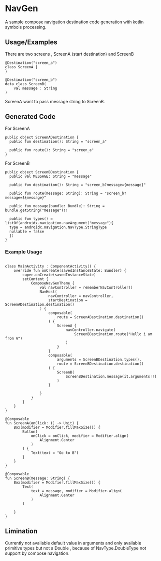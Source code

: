# NavGen

A sample compose navigation destination code generation with kotlin symbols processing.




## Usage/Examples

There are two screens , ScreenA (start destination) and ScreenB

```
@Destination("screen_a")
class ScreenA {
}
```

```
@Destination("screen_b")
data class ScreenB(
    val message : String
)
```

ScreenA want to pass message string to ScreenB.

## Generated Code

For ScreenA

```
public object ScreenADestination {
  public fun destination(): String = "screen_a"

  public fun route(): String = "screen_a"
}
```


For ScreenB

```
public object ScreenBDestination {
  public val MESSAGE: String = "message"

  public fun destination(): String = "screen_b?message={message}"

  public fun route(message: String): String = "screen_b?message=${message}"

  public fun message(bundle: Bundle): String = bundle.getString("message")!!

  public fun types() = listOf(androidx.navigation.navArgument("message"){
  type = androidx.navigation.NavType.StringType
  nullable = false
  })
}

```

### Example Usage

```

class MainActivity : ComponentActivity() {
    override fun onCreate(savedInstanceState: Bundle?) {
        super.onCreate(savedInstanceState)
        setContent {
            ComposeNavGenTheme {
                val navController = rememberNavController()
                NavHost(
                    navController = navController,
                    startDestination = ScreenADestination.destination()
                ) {
                    composable(
                        route = ScreenADestination.destination()
                    ) {
                        ScreenA {
                            navController.navigate(
                                ScreenBDestination.route("Hello i am from A")
                            )
                        }
                    }
                    composable(
                        arguments = ScreenBDestination.types(),
                        route = ScreenBDestination.destination()
                    ) {
                        ScreenB(
                            ScreenBDestination.message(it.arguments!!)
                        )
                    }

                }
            }
        }
    }
}

@Composable
fun ScreenA(onClick: () -> Unit) {
    Box(modifier = Modifier.fillMaxSize()) {
        Button(
            onClick = onClick, modifier = Modifier.align(
                Alignment.Center
            )
        ) {
            Text(text = "Go to B")
        }
    }
}

@Composable
fun ScreenB(message: String) {
    Box(modifier = Modifier.fillMaxSize()) {
        Text(
            text = message, modifier = Modifier.align(
                Alignment.Center
            )
        )

    }
}
```





## Limination

Currently not available default value in arguments and only available primitive types but not a Double , because of NavType.DoubleType not support by compose navigation.
